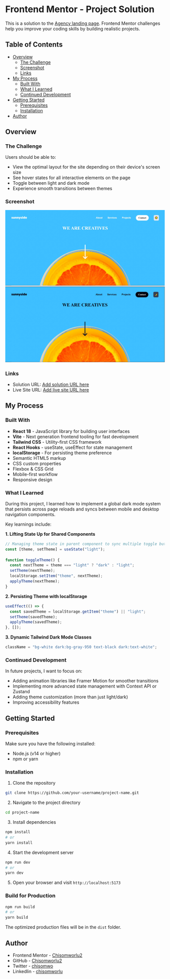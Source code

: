 # Frontend Mentor - Project Solution

This is a solution to the [Agency landing page](https://www.frontendmentor.io/challenges/agency-landing-page-7yVs3B6ef). Frontend Mentor challenges help you improve your coding skills by building realistic projects.

## Table of Contents

- [Overview](#overview)
  - [The Challenge](#the-challenge)
  - [Screenshot](#screenshot)
  - [Links](#links)
- [My Process](#my-process)
  - [Built With](#built-with)
  - [What I Learned](#what-i-learned)
  - [Continued Development](#continued-development)
- [Getting Started](#getting-started)
  - [Prerequisites](#prerequisites)
  - [Installation](#installation)
- [Author](#author)

## Overview

### The Challenge

Users should be able to:

- View the optimal layout for the site depending on their device's screen size
- See hover states for all interactive elements on the page
- Toggle between light and dark mode
- Experience smooth transitions between themes

### Screenshot

![Light Mode](./public/images/lightmood.jpg)
![Dark Mode](./public/images/darkmood.jpg)

### Links

- Solution URL: [Add solution URL here](https://github.com/Chisomworlu12/sunnyside-agency-landing-page-main.git)
- Live Site URL: [Add live site URL here](https://sunnyside-agency-landing-page-main-brown.vercel.app/)

## My Process

### Built With

- **React 18** - JavaScript library for building user interfaces
- **Vite** - Next generation frontend tooling for fast development
- **Tailwind CSS** - Utility-first CSS framework
- **React Hooks** - useState, useEffect for state management
- **localStorage** - For persisting theme preference
- Semantic HTML5 markup
- CSS custom properties
- Flexbox & CSS Grid
- Mobile-first workflow
- Responsive design

### What I Learned

During this project, I learned how to implement a global dark mode system that persists across page reloads and syncs between mobile and desktop navigation components.

Key learnings include:

**1. Lifting State Up for Shared Components**

```jsx
// Managing theme state in parent component to sync multiple toggle buttons
const [theme, setTheme] = useState("light");

function toggleTheme() {
  const nextTheme = theme === "light" ? "dark" : "light";
  setTheme(nextTheme);
  localStorage.setItem("theme", nextTheme);
  applyTheme(nextTheme);
}
```

**2. Persisting Theme with localStorage**

```jsx
useEffect(() => {
  const savedTheme = localStorage.getItem("theme") || "light";
  setTheme(savedTheme);
  applyTheme(savedTheme);
}, []);
```

**3. Dynamic Tailwind Dark Mode Classes**

```jsx
className = "bg-white dark:bg-gray-950 text-black dark:text-white";
```

### Continued Development

In future projects, I want to focus on:

- Adding animation libraries like Framer Motion for smoother transitions
- Implementing more advanced state management with Context API or Zustand
- Adding theme customization (more than just light/dark)
- Improving accessibility features

## Getting Started

### Prerequisites

Make sure you have the following installed:

- Node.js (v14 or higher)
- npm or yarn

### Installation

1. Clone the repository

```bash
git clone https://github.com/your-username/project-name.git
```

2. Navigate to the project directory

```bash
cd project-name
```

3. Install dependencies

```bash
npm install
# or
yarn install
```

4. Start the development server

```bash
npm run dev
# or
yarn dev
```

5. Open your browser and visit `http://localhost:5173`

### Build for Production

```bash
npm run build
# or
yarn build
```

The optimized production files will be in the `dist` folder.

## Author

- Frontend Mentor - [Chisomworlu2](https://www.frontendmentor.io/profile/Chisomworlu12)
- GitHub - [Chisomworlu2](https://github.com/Chisomworlu12)
- Twitter - [chisomwo](https://x.com/chisomwo)
- Linkedlin - [chisomworlu](https://www.linkedin.com/in/chisomworlu)

